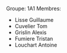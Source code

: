 Groupe: 1A1
Membres: 
- Lisse Guillaume
- Cuvelier Tom
- Grislin Alexis
- Fumiere Tristan
- Louchart Antoine
